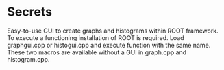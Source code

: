 # Secrets

Easy-to-use GUI to create graphs and histograms within ROOT framework. 
To execute a functioning installation of ROOT is required.
Load graphgui.cpp or histogui.cpp and execute function with the same name.
These two macros are available without a GUI in graph.cpp and histogram.cpp.
